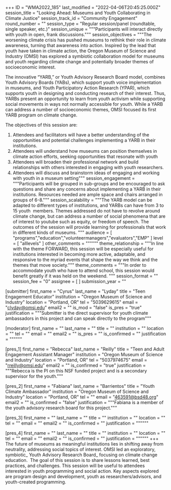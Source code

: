 +++
ID = "WMA2022_185"
last_modified = "2022-04-06T20:45:25.000Z"
session_title = "Looking Ahead: Museums and Youth Collaborating in Climate Justice"
session_track_id = "Community Engagement"
round_number = ""
session_type = "Regular session/panel (roundtable, single speaker, etc.)"
session_unique = """Participants will interact directly with youth in open, frank discussions."""
session_objectives = """The worsening climate crisis has pushed museums to rethink their role in climate awareness, turning that awareness into action. Inspired by the lead that youth have taken in climate action, the Oregon Museum of Science and Industry (OMSI) has explored a symbiotic collaboration model for museums and youth regarding climate change and potentially broader themes of socioeconomic interest.

The innovative “YARB,” or Youth Advisory Research Board model, combines Youth Advisory Boards (YABs), which support youth voice implementation in museums, and Youth Participatory Action Research (YPAR), which supports youth in designing and conducting research of their interest. Thus, YARBs present an opportunity to learn from youth activism while supporting social movements in ways not normally accessible for youth. While a YARB can address a number of socioeconomic themes, OMSI focused its first YARB program on climate change.

The objectives of this session are:
1. Attendees and facilitators will have a better understanding of the opportunities and potential challenges implementing a YARB in their institutions.
2. Attendees will understand how museums can position themselves in climate action efforts, seeking opportunities that resonate with youth 
3. Attendees will broaden their professional network and build relationships with others interested in engaging with youth researchers.
4. Attendees will discuss and brainstorm ideas of engaging and working with youth in a museum setting"""
session_engagement = """Participants will be grouped in sub-groups and be encouraged to ask questions and share any concerns about implementing a YARB in their institutions.
Resources needed are ample space and chairs arranged in groups of 6-8."""
session_scalability = """The YARB model can be adapted to different types of institutions, and YARBs can have from 3 to 15 youth  members. Themes addressed do not have to revolve around climate change, but can address a number of social phenomena that are of interest to youtube such as equity, or freedom of speech. The outcomes of the session will provide learning for professionals that work in different kinds of museums.
"""
audience = [ "programs","education","volunteermanagers","evaluators","EMP" ]
level = [ "alllevels" ]
other_comments = """"""
theme_relationship = """In line with the theme FORWARD, this session will be especially useful for institutions interested in becoming more active, adaptable, and responsive to the myriad events that shape the way we think and the themes that move society."""
theme_comments = """In order to accommodate youth who have to attend school, this session would benefit greatly if it was held on the weekend.
"""
session_format = ""
session_fee = "0"
assignee = [  ]
submission_year = ""

[submitter]
first_name = "Cyrus"
last_name = "Lyday"
title = "Teen Engagement Educator"
institution = "Oregon Museum of Science and Industry"
location = "Portland, OR"
tel = "5039629615"
email = "clyday@omsi.edu"
email2 = ""
is_mod = "false"
is_pres = "true"
justification = """Submitter is the direct supervisor for youth climate ambassadors in this project and can speak directly to the program"""

[moderator]
first_name = ""
last_name = ""
title = ""
institution = ""
location = ""
tel = ""
email = ""
email2 = ""
is_pres = ""
is_confirmed = ""
justification = """"""

[pres_1]
first_name = "Rebecca"
last_name = "Reilly"
title = "Teen and Adult Engagement Assistant Manager"
institution = "Oregon Museum of Science and Industry"
location = "Portland, OR"
tel = "5037974675"
email = "rreilly@omsi.edu"
email2 = ""
is_confirmed = "true"
justification = """Rebecca is the PI on this NSF funded project and is a secondary supervisor for the youth."""

[pres_2]
first_name = "Fabiana"
last_name = "Barrientos"
title = "Youth Climate Ambassador"
institution = "Oregon Museum of Science and Industry"
location = "Portland, OR"
tel = ""
email = "463591@bsd48.org"
email2 = ""
is_confirmed = "false"
justification = """Fabiana is a member of the youth advisory research board for this project."""

[pres_3]
first_name = ""
last_name = ""
title = ""
institution = ""
location = ""
tel = ""
email = ""
email2 = ""
is_confirmed = ""
justification = """"""

[pres_4]
first_name = ""
last_name = ""
title = ""
institution = ""
location = ""
tel = ""
email = ""
email2 = ""
is_confirmed = ""
justification = """"""
+++
The future of museums as meaningful institutions lies in shifting away from neutrality, addressing social topics of interest. OMSI led an exploratory, symbiotic_ Youth Advisory Research Board_ focusing on climate change education. 
The goal of this session is to share lessons learned, best practices, and challenges. This session will be useful to attendees interested in youth programming and social action. Key aspects explored are program design and development, youth as researchers/advisors, and youth-created programming.


